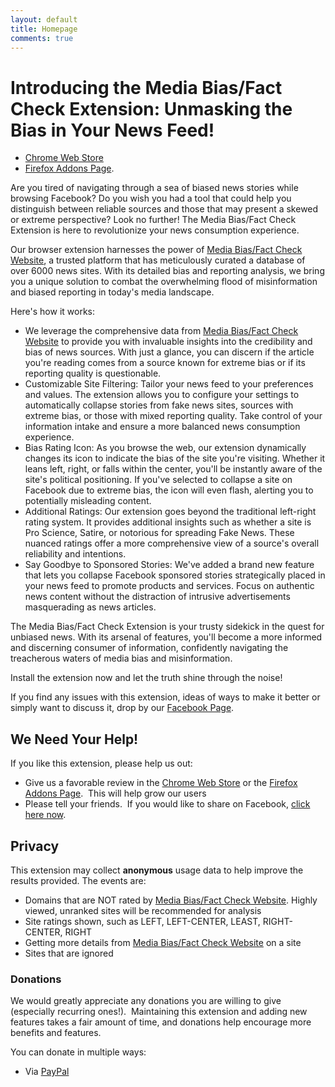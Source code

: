 ```yaml
---
layout: default
title: Homepage
comments: true
---
```


# Introducing the **Media Bias/Fact Check Extension**: Unmasking the Bias in Your News Feed!

- [Chrome Web Store](https://chrome.google.com/webstore/detail/official-media-biasfact-c/ganicjnkcddicfioohdaegodjodcbkkh) 
- [Firefox Addons Page](https://addons.mozilla.org/en-US/firefox/addon/media-bias-fact-check/).

Are you tired of navigating through a sea of biased news stories while browsing Facebook? Do you wish you had a tool that could help you distinguish between reliable sources and those that may present a skewed or extreme perspective? Look no further! The Media Bias/Fact Check Extension is here to revolutionize your news consumption experience.

Our browser extension harnesses the power of [Media Bias/Fact Check Website](https://mediabiasfactcheck.com), a trusted platform that has meticulously curated a database of over 6000 news sites. With its detailed bias and reporting analysis, we bring you a unique solution to combat the overwhelming flood of misinformation and biased reporting in today's media landscape.

Here's how it works:

- We leverage the comprehensive data from [Media Bias/Fact Check Website](https://mediabiasfactcheck.com) to provide you with invaluable insights into the credibility and bias of news sources. With just a glance, you can discern if the article you're reading comes from a source known for extreme bias or if its reporting quality is questionable.
- Customizable Site Filtering: Tailor your news feed to your preferences and values. The extension allows you to configure your settings to automatically collapse stories from fake news sites, sources with extreme bias, or those with mixed reporting quality. Take control of your information intake and ensure a more balanced news consumption experience.
- Bias Rating Icon: As you browse the web, our extension dynamically changes its icon to indicate the bias of the site you're visiting. Whether it leans left, right, or falls within the center, you'll be instantly aware of the site's political positioning. If you've selected to collapse a site on Facebook due to extreme bias, the icon will even flash, alerting you to potentially misleading content.
- Additional Ratings: Our extension goes beyond the traditional left-right rating system. It provides additional insights such as whether a site is Pro Science, Satire, or notorious for spreading Fake News. These nuanced ratings offer a more comprehensive view of a source's overall reliability and intentions.
- Say Goodbye to Sponsored Stories: We've added a brand new feature that lets you collapse Facebook sponsored stories strategically placed in your news feed to promote products and services. Focus on authentic news content without the distraction of intrusive advertisements masquerading as news articles.

The Media Bias/Fact Check Extension is your trusty sidekick in the quest for unbiased news. With its arsenal of features, you'll become a more informed and discerning consumer of information, confidently navigating the treacherous waters of media bias and misinformation.

Install the extension now and let the truth shine through the noise!

If you find any issues with this extension, ideas of ways to make it better or simply want to discuss it, drop by our [Facebook Page](https://www.facebook.com/mbfcext/).

## We Need Your Help!

If you like this extension, please help us out:

- Give us a favorable review in the [Chrome Web Store](https://chrome.google.com/webstore/detail/official-media-biasfact-c/ganicjnkcddicfioohdaegodjodcbkkh) or the [Firefox Addons Page](https://addons.mozilla.org/en-US/firefox/addon/media-bias-fact-check/).  This will help grow our users
- Please tell your friends.  If you would like to share on Facebook, [click here now](https://www.facebook.com/sharer/sharer.php?u=https%3A//chrome.google.com/webstore/detail/official-media-biasfact-c/ganicjnkcddicfioohdaegodjodcbkkh).

## Privacy

This extension may collect **anonymous** usage data to help improve the results provided. The events are:

- Domains that are NOT rated by [Media Bias/Fact Check Website](https://mediabiasfactcheck.com). Highly viewed, unranked sites will be recommended for analysis
- Site ratings shown, such as LEFT, LEFT-CENTER, LEAST, RIGHT-CENTER, RIGHT
- Getting more details from [Media Bias/Fact Check Website](https://mediabiasfactcheck.com) on a site
- Sites that are ignored

### Donations

We would greatly appreciate any donations you are willing to give (especially recurring ones!).  Maintaining this extension and adding new features takes a fair amount of time, and donations help encourage more benefits and features.

You can donate in multiple ways:

- Via [PayPal](https://paypal.me/drmikecrowe)
